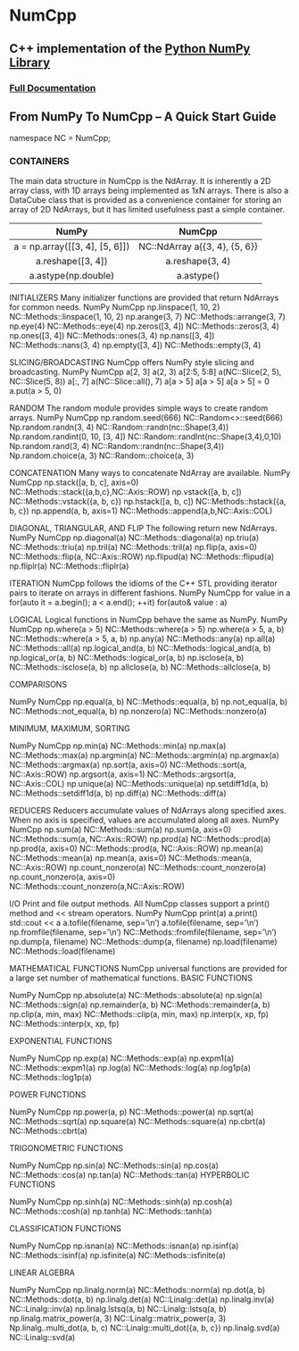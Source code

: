 # NumCpp
## C++ implementation of the <a href='http://www.numpy.org/'>Python NumPy Library</a>

### <a href='https://dpilger26.github.io/NumCpp'>Full Documentation</a>

## From NumPy To NumCpp – A Quick Start Guide
namespace NC = NumCpp;

### CONTAINERS
The main data structure in NumCpp is the NdArray.  It is inherently a 2D array class, with 1D arrays being implemented as 1xN arrays.  There is also a DataCube class that is provided as a convenience container for storing an array of 2D NdArrays, but it has limited usefulness past a simple container.

| NumPy                                    | NumCpp                                   |
|:----------------------------------------:|:----------------------------------------:|
| a = np.array([[3, 4], [5, 6]])           | NC::NdArray<int> a{{3, 4}, {5, 6}}       |
| a.reshape([3, 4])                        | a.reshape(3, 4)                          |
| a.astype(np.double)                      | a.astype<double>()                       |


INITIALIZERS
Many initializer functions are provided that return NdArrays for common needs.
NumPy	NumCpp
np.linspace(1, 10, 2)	NC::Methods<int>::linspace(1, 10, 2)
np.arange(3, 7)	NC::Methods<int>::arrange(3, 7)
np.eye(4)	NC::Methods<int>::eye(4)
np.zeros([3, 4])	NC::Methods<int>::zeros(3, 4)
np.ones([3, 4])	NC::Methods<int>::ones(3, 4)
np.nans([3, 4])	NC::Methods<int>::nans(3, 4)
np.empty([3, 4])	NC::Methods<int>::empty(3, 4)

SLICING/BROADCASTING
NumCpp offers NumPy style slicing and broadcasting.
NumPy	NumCpp
a[2, 3]	a(2, 3)
a[2:5, 5:8]	a(NC::Slice(2, 5), NC::Slice(5, 8))
a[:, 7]	a(NC::Slice::all(), 7)
a[a > 5]	a[a > 5]
a[a > 5] = 0	a.put(a > 5, 0)

RANDOM
The random module provides simple ways to create random arrays.
NumPy	NumCpp
np.random.seed(666)	NC::Random<>::seed(666)
Np.random.randn(3, 4)	NC::Random<double>::randn(nc::Shape(3,4))
Np.random.randint(0, 10, [3, 4])	NC::Random<int>::randInt(nc::Shape(3,4),0,10)
Np.random.rand(3, 4)	NC::Random<double>::randn(nc::Shape(3,4))
Np.random.choice(a, 3)	NC::Random<dtype>::choice(a, 3)

CONCATENATION
Many ways to concatenate NdArray are available.
NumPy	NumCpp
np.stack([a, b, c], axis=0)	NC::Methods<dtype>::stack({a,b,c},NC::Axis::ROW)
np.vstack([a, b, c])	NC::Methods<dtype>::vstack({a, b, c})
np.hstack([a, b, c])	NC::Methods<dtype>::hstack({a, b, c})
np.append(a, b, axis=1)	NC::Methods<dtype>::append(a,b,NC::Axis::COL)

DIAGONAL, TRIANGULAR, AND FLIP
The following return new NdArrays.
NumPy	NumCpp
np.diagonal(a)	NC::Methods<dtype>::diagonal(a)
np.triu(a) 	NC::Methods<dtype>::triu(a)
np.tril(a)	NC::Methods<dtype>::tril(a)
np.flip(a, axis=0)	NC::Methods<dtype>::flip(a, NC::Axis::ROW)
np.flipud(a)	NC::Methods<dtype>::flipud(a)
np.fliplr(a)	NC::Methods<dtype>::fliplr(a)

ITERATION
NumCpp follows the idioms of the C++ STL providing iterator pairs to iterate on arrays in different fashions.
NumPy	NumCpp
for value in a	for(auto it = a.begin(); a < a.end(); ++it)
	for(auto& value : a)

LOGICAL
Logical functions in NumCpp behave the same as NumPy.
NumPy	NumCpp
np.where(a > 5)	NC::Methods<dtype>::where(a > 5)
np.where(a > 5, a, b)	NC::Methods<dtype>::where(a > 5, a, b)
np.any(a)	NC::Methods<dtype>::any(a)
np.all(a)	NC::Methods<dtype>::all(a)
np.logical_and(a, b)	NC::Methods<dtype>::logical_and(a, b)
np.logical_or(a, b)	NC::Methods<dtype>::logical_or(a, b)
np.isclose(a, b)	NC::Methods<dtype>::isclose(a, b)
np.allclose(a, b)	NC::Methods<dtype>::allclose(a, b)

COMPARISONS

NumPy	NumCpp
np.equal(a, b)	NC::Methods<dtype>::equal(a, b)
np.not_equal(a, b)	NC::Methods<dtype>::not_equal(a, b)
np.nonzero(a)	NC::Methods<dtype>::nonzero(a)

MINIMUM, MAXIMUM, SORTING

NumPy	NumCpp
np.min(a)	NC::Methods<dtype>::min(a)
np.max(a)	NC::Methods<dtype>::max(a)
np.argmin(a)	NC::Methods<dtype>::argmin(a)
np.argmax(a)	NC::Methods<dtype>::argmax(a)
np.sort(a, axis=0)	NC::Methods<dtype>::sort(a, NC::Axis::ROW)
np.argsort(a, axis=1)	NC::Methods<dtype>::argsort(a, NC::Axis::COL)
np.unique(a)	NC::Methods<dtype>::unique(a)
np.setdiff1d(a, b)	NC::Methods<dtype>::setdiff1d(a, b)
np.diff(a)	NC::Methods<dtype>::diff(a)

REDUCERS
Reducers accumulate values of NdArrays along specified axes. When no axis is specified, values are accumulated along all axes.
NumPy	NumCpp
np.sum(a)	NC::Methods<dtype>::sum(a)
np.sum(a, axis=0)	NC::Methods<dtype>::sum(a, NC::Axis::ROW)
np.prod(a)	NC::Methods<dtype>::prod(a)
np.prod(a, axis=0)	NC::Methods<dtype>::prod(a, NC::Axis::ROW)
np.mean(a)	NC::Methods<dtype>::mean(a)
np.mean(a, axis=0)	NC::Methods<dtype>::mean(a, NC::Axis::ROW)
np.count_nonzero(a)	NC::Methods<dtype>::count_nonzero(a)
np.count_nonzero(a, axis=0)	NC::Methods<dtype>::count_nonzero(a,NC::Axis::ROW)

I/O
Print and file output methods.  All NumCpp classes support a print() method and << stream operators.
NumPy	NumCpp
print(a)	a.print()
	std::cout << a
a.tofile(filename, sep=’\n’)	a.tofile(filename, sep=’\n’)
np.fromfile(filename, sep=’\n’)	NC::Methods<dtype>::fromfile(filename, sep=’\n’)
np.dump(a, filename)	NC::Methods<dtype>::dump(a, filename)
np.load(filename)	NC::Methods<dtype>::load(filename)

MATHEMATICAL FUNCTIONS
NumCpp universal functions are provided for a large set number of mathematical functions.
BASIC FUNCTIONS

NumPy	NumCpp
np.absolute(a)	NC::Methods<dtype>::absolute(a)
np.sign(a)	NC::Methods<dtype>::sign(a)
np.remainder(a, b)	NC::Methods<dtype>::remainder(a, b)
np.clip(a, min, max)	NC::Methods<dtype>::clip(a, min, max)
np.interp(x, xp, fp)	NC::Methods<dtype>::interp(x, xp, fp)

EXPONENTIAL FUNCTIONS

NumPy	NumCpp
np.exp(a)	NC::Methods<dtype>::exp(a)
np.expm1(a)	NC::Methods<dtype>::expm1(a)
np.log(a)	NC::Methods<dtype>::log(a)
np.log1p(a)	NC::Methods<dtype>::log1p(a)

POWER FUNCTIONS

NumPy	NumCpp
np.power(a, p)	NC::Methods<dtype>::power(a)
np.sqrt(a)	NC::Methods<dtype>::sqrt(a)
np.square(a)	NC::Methods<dtype>::square(a)
np.cbrt(a)	NC::Methods<dtype>::cbrt(a)

TRIGONOMETRIC FUNCTIONS

NumPy	NumCpp
np.sin(a)	NC::Methods<dtype>::sin(a)
np.cos(a)	NC::Methods<dtype>::cos(a)
np.tan(a)	NC::Methods<dtype>::tan(a)
HYPERBOLIC FUNCTIONS

NumPy	NumCpp
np.sinh(a)	NC::Methods<dtype>::sinh(a)
np.cosh(a)	NC::Methods<dtype>::cosh(a)
np.tanh(a)	NC::Methods<dtype>::tanh(a)

CLASSIFICATION FUNCTIONS

NumPy	NumCpp
np.isnan(a)	NC::Methods<dtype>::isnan(a)
np.isinf(a)	NC::Methods<dtype>::isinf(a)
np.isfinite(a)	NC::Methods<dtype>::isfinite(a)

LINEAR ALGEBRA

NumPy	NumCpp
np.linalg.norm(a)	NC::Methods<dtype>::norm(a)
np.dot(a, b)	NC::Methods<dtype>::dot(a, b)
np.linalg.det(a)	NC::Linalg<dtype>::det(a)
np.linalg.inv(a)	NC::Linalg<dtype>::inv(a)
np.linalg.lstsq(a, b)	NC::Linalg<dtype>::lstsq(a, b)
np.linalg.matrix_power(a, 3)	NC::Linalg<dtype>::matrix_power(a, 3)
Np.linalg..multi_dot(a, b, c)	NC::Linalg<dtype>::multi_dot({a, b, c})
np.linalg.svd(a)	NC::Linalg<dtype>::svd(a)
